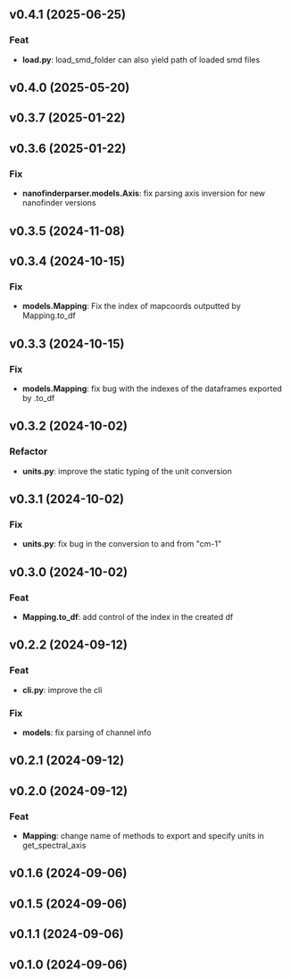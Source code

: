 ## v0.4.1 (2025-06-25)

### Feat

- **load.py**: load_smd_folder can also yield path of loaded smd files

## v0.4.0 (2025-05-20)

## v0.3.7 (2025-01-22)

## v0.3.6 (2025-01-22)

### Fix

- **nanofinderparser.models.Axis**: fix parsing axis inversion for new nanofinder versions

## v0.3.5 (2024-11-08)

## v0.3.4 (2024-10-15)

### Fix

- **models.Mapping**: Fix the index of mapcoords outputted by Mapping.to_df

## v0.3.3 (2024-10-15)

### Fix

- **models.Mapping**: fix bug with the indexes of the dataframes exported by .to_df

## v0.3.2 (2024-10-02)

### Refactor

- **units.py**: improve the static typing of the unit conversion

## v0.3.1 (2024-10-02)

### Fix

- **units.py**: fix bug in the conversion to and from "cm-1"

## v0.3.0 (2024-10-02)

### Feat

- **Mapping.to_df**: add control of the index in the created df

## v0.2.2 (2024-09-12)

### Feat

- **cli.py**: improve the cli

### Fix

- **models**: fix parsing of channel info

## v0.2.1 (2024-09-12)

## v0.2.0 (2024-09-12)

### Feat

- **Mapping**: change name of methods to export and specify units in get_spectral_axis

## v0.1.6 (2024-09-06)

## v0.1.5 (2024-09-06)

## v0.1.1 (2024-09-06)

## v0.1.0 (2024-09-06)
